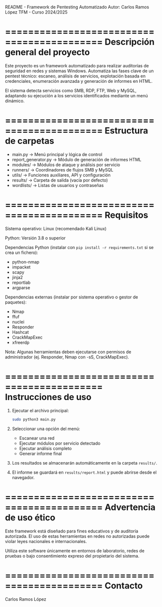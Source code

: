 README - Framework de Pentesting Automatizado
Autor: Carlos Ramos López
TFM - Curso 2024/2025

===========================================
Descripción general del proyecto
===========================================

Este proyecto es un framework automatizado para realizar auditorías de seguridad en redes y sistemas Windows. Automatiza las fases clave de un pentest técnico: escaneo, análisis de servicios, explotación basada en credenciales, enumeración avanzada y generación de informes en HTML.

El sistema detecta servicios como SMB, RDP, FTP, Web y MySQL, adaptando su ejecución a los servicios identificados mediante un menú dinámico.

===========================================
Estructura de carpetas
===========================================

- main.py                     → Menú principal y lógica de control
- report_generator.py         → Módulo de generación de informes HTML
- modules/                    → Módulos de ataque y análisis por servicio
- runners/                    → Coordinadores de flujos SMB y MySQL
- utils/                      → Funciones auxiliares, API y configuración
- results/                    → Carpeta de salida (vacía por defecto)
- wordlists/                  → Listas de usuarios y contraseñas

===========================================
Requisitos
===========================================

Sistema operativo: Linux (recomendado Kali Linux)

Python: Versión 3.8 o superior

Dependencias Python (instalar con `pip install -r requirements.txt` si se crea un fichero):

- python-nmap
- impacket
- scapy
- jinja2
- reportlab
- argparse

Dependencias externas (instalar por sistema operativo o gestor de paquetes):

- Nmap
- ffuf
- nuclei
- Responder
- Hashcat
- CrackMapExec
- xfreerdp

Nota: Algunas herramientas deben ejecutarse con permisos de administrador (ej. Responder, Nmap con -sS, CrackMapExec).

===========================================
Instrucciones de uso
===========================================

1. Ejecutar el archivo principal:

    ```bash
    sudo python3 main.py
    ```

2. Seleccionar una opción del menú:

    - Escanear una red
    - Ejecutar módulos por servicio detectado
    - Ejecutar análisis completo
    - Generar informe final

3. Los resultados se almacenarán automáticamente en la carpeta `results/`.

4. El informe se guardará en `results/report.html` y puede abrirse desde el navegador.

===========================================
Advertencia de uso ético
===========================================

Este framework está diseñado para fines educativos y de auditoría autorizada. El uso de estas herramientas en redes no autorizadas puede violar leyes nacionales e internacionales.

Utiliza este software únicamente en entornos de laboratorio, redes de pruebas o bajo consentimiento expreso del propietario del sistema.

===========================================
Contacto
===========================================

Carlos Ramos López  